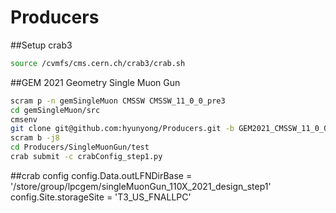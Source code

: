 # Producers

##Setup crab3
```bash
source /cvmfs/cms.cern.ch/crab3/crab.sh 
```
##GEM 2021 Geometry Single Muon Gun
```bash
scram p -n gemSingleMuon CMSSW CMSSW_11_0_0_pre3
cd gemSingleMuon/src
cmsenv
git clone git@github.com:hyunyong/Producers.git -b GEM2021_CMSSW_11_0_0_pre3
scram b -j8
cd Producers/SingleMuonGun/test
crab submit -c crabConfig_step1.py
```
##crab config
config.Data.outLFNDirBase = '/store/group/lpcgem/singleMuonGun_110X_2021_design_step1'
config.Site.storageSite = 'T3_US_FNALLPC'
